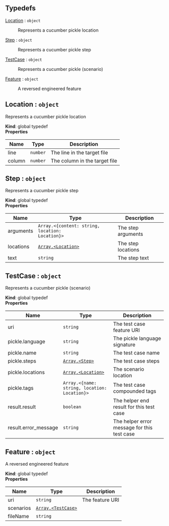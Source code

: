 ## Typedefs

<dl>
<dt><a href="#Location">Location</a> : <code>object</code></dt>
<dd><p>Represents a cucumber pickle location</p>
</dd>
<dt><a href="#Step">Step</a> : <code>object</code></dt>
<dd><p>Represents a cucumber pickle step</p>
</dd>
<dt><a href="#TestCase">TestCase</a> : <code>object</code></dt>
<dd><p>Represents a cucumber pickle (scenario)</p>
</dd>
<dt><a href="#Feature">Feature</a> : <code>object</code></dt>
<dd><p>A reversed engineered feature</p>
</dd>
</dl>

<a name="Location"></a>

## Location : <code>object</code>
Represents a cucumber pickle location

**Kind**: global typedef  
**Properties**

| Name | Type | Description |
| --- | --- | --- |
| line | <code>number</code> | The line in the target file |
| column | <code>number</code> | The column in the target file |

<a name="Step"></a>

## Step : <code>object</code>
Represents a cucumber pickle step

**Kind**: global typedef  
**Properties**

| Name | Type | Description |
| --- | --- | --- |
| arguments | <code>Array.&lt;{content: string, location: Location}&gt;</code> | The step arguments |
| locations | [<code>Array.&lt;Location&gt;</code>](#Location) | The step locations |
| text | <code>string</code> | The step text |

<a name="TestCase"></a>

## TestCase : <code>object</code>
Represents a cucumber pickle (scenario)

**Kind**: global typedef  
**Properties**

| Name | Type | Description |
| --- | --- | --- |
| uri | <code>string</code> | The test case feature URI |
| pickle.language | <code>string</code> | The pickle language signature |
| pickle.name | <code>string</code> | The test case name |
| pickle.steps | [<code>Array.&lt;Step&gt;</code>](#Step) | The test case steps |
| pickle.locations | [<code>Array.&lt;Location&gt;</code>](#Location) | The scenario location |
| pickle.tags | <code>Array.&lt;{name: string, location: Location}&gt;</code> | The test case compounded tags |
| result.result | <code>boolean</code> | The helper end result for this test case |
| result.error_message | <code>string</code> | The helper error message for this test case |

<a name="Feature"></a>

## Feature : <code>object</code>
A reversed engineered feature

**Kind**: global typedef  
**Properties**

| Name | Type | Description |
| --- | --- | --- |
| uri | <code>string</code> | The feature URI |
| scenarios | [<code>Array.&lt;TestCase&gt;</code>](#TestCase) |  |
| fileName | <code>string</code> |  |

